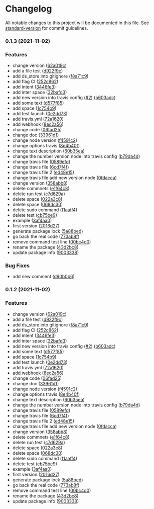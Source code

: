 # Changelog

All notable changes to this project will be documented in this file. See [standard-version](https://github.com/conventional-changelog/standard-version) for commit guidelines.

### 0.1.3 (2021-11-02)


### Features

*  change version ([62a019c](https://github.com/Ekymos/getcookievalue/commit/62a019c8787113f4f36bcea024c038038749a47e))
* add a file test ([d922f9c](https://github.com/Ekymos/getcookievalue/commit/d922f9ce306fc712434bdfbf928d572006e3c550))
* add ds_store into gitignore ([f8a71c9](https://github.com/Ekymos/getcookievalue/commit/f8a71c91183ac2d408d0fbbc330dfb6e8af598bb))
* add flag CI ([252c862](https://github.com/Ekymos/getcookievalue/commit/252c86206bdef75c470750fdec0fc0cd9636b5f0))
* add intent ([3446fe3](https://github.com/Ekymos/getcookievalue/commit/3446fe3b4e21ebff23922105a9a8e3e8777f192a))
* add inter space ([32bafd3](https://github.com/Ekymos/getcookievalue/commit/32bafd3883f47c0828ec3d9e2d6d7fde38da7429))
* add new version into travis config ([#2](https://github.com/Ekymos/getcookievalue/issues/2)) ([b603adc](https://github.com/Ekymos/getcookievalue/commit/b603adce77b3ae4e677c3a286a2f7296e1b8265f))
* add some text ([d577f85](https://github.com/Ekymos/getcookievalue/commit/d577f8590c4b808ece29cd5253be6e4f64a6e013))
* add space ([1c754b9](https://github.com/Ekymos/getcookievalue/commit/1c754b942e254b976cc97957c02d742e068a66ff))
* add test launch ([0e2dd73](https://github.com/Ekymos/getcookievalue/commit/0e2dd73c1905c5fe1e82d74130dd35cecafc6514))
* add travis.yml ([72a1620](https://github.com/Ekymos/getcookievalue/commit/72a1620e09b4a61f91969b0466c2876234641343))
* add webhook ([8ec2a56](https://github.com/Ekymos/getcookievalue/commit/8ec2a5669a9a7a26d23ed21c87f08a8aa8ba3a6b))
* change code ([06fad25](https://github.com/Ekymos/getcookievalue/commit/06fad25c15cf540e00b8ef330b1697a1be5ec8c1))
* change doc ([33961d1](https://github.com/Ekymos/getcookievalue/commit/33961d1d90361c3596d03dc85d9a804de064b466))
* change node version ([f4591c2](https://github.com/Ekymos/getcookievalue/commit/f4591c2c7d0ab3363a6a96b2448bb3c2131dea5c))
* change options travis ([8e4b40f](https://github.com/Ekymos/getcookievalue/commit/8e4b40f871a02658cdd42e5dd38282be2e07f626))
* change text description ([60b35ea](https://github.com/Ekymos/getcookievalue/commit/60b35eaee904c139fdbe490b20b1caa0bcbbd8c3))
* change the number version node into travis config ([b79da4d](https://github.com/Ekymos/getcookievalue/commit/b79da4d427bd5b16ed6af0a99005fb489ff99221))
* change travis file ([0589efd](https://github.com/Ekymos/getcookievalue/commit/0589efdfe18f9d36dfa5fc8cca9ebfe0208d2e83))
* change travis file ([6cd7f4f](https://github.com/Ekymos/getcookievalue/commit/6cd7f4f3ad1d7aa106be668fd54b5d6858a5f305))
* change travis file 2 ([ed48e15](https://github.com/Ekymos/getcookievalue/commit/ed48e15956dacb14bca21b5dbaa76a71530ba372))
* change travis file add new version node ([0fdacca](https://github.com/Ekymos/getcookievalue/commit/0fdaccac60e960025849a0ee89b9b9e2dc499143))
* change version ([358abb8](https://github.com/Ekymos/getcookievalue/commit/358abb81d99ac3f2a2c5775a36a1f3f2ac96523b))
* delete commnets ([e1f64c8](https://github.com/Ekymos/getcookievalue/commit/e1f64c881dda891d6ff71d663554356dff203aca))
* delete run test ([c7d629a](https://github.com/Ekymos/getcookievalue/commit/c7d629a4120357b56804141e9254e866e90f3068))
* delete space ([022a3c8](https://github.com/Ekymos/getcookievalue/commit/022a3c890805a2584da36d1fd82b2fb77f5b524f))
* delete space ([068dc30](https://github.com/Ekymos/getcookievalue/commit/068dc30d7a7756d43e765df86e533f4d6e33f817))
* delete sudo command ([f1aaff4](https://github.com/Ekymos/getcookievalue/commit/f1aaff41045ce6dee2a0b83720da4c852c9685d8))
* delete test ([cb75be9](https://github.com/Ekymos/getcookievalue/commit/cb75be9423927934136da73db3ac113c9a6e21b6))
* example ([3af4aa0](https://github.com/Ekymos/getcookievalue/commit/3af4aa06c513ade49cf8617a6393fb3775a86e56))
* first version ([2016d27](https://github.com/Ekymos/getcookievalue/commit/2016d273c4a3e9557a134737b1f3b290bf6b9ffd))
* generate package lock ([5a88bed](https://github.com/Ekymos/getcookievalue/commit/5a88bedaa0be27a366f85be3346cf7c03d0e5e9b))
* go back the real code ([773ab8f](https://github.com/Ekymos/getcookievalue/commit/773ab8fc476f57953a1ecb1034090de4d4b45647))
* remove command test line ([00bc4d0](https://github.com/Ekymos/getcookievalue/commit/00bc4d05aa54efc8d817636b0c154763eaf298f4))
* rename the package ([43d2bc8](https://github.com/Ekymos/getcookievalue/commit/43d2bc84ee267a4161d4f5caec4f55edfcb9b748))
* update package info ([9003338](https://github.com/Ekymos/getcookievalue/commit/9003338883bd38425401ecffabfdbb5a89b2ab69))


### Bug Fixes

* add new comment ([d90b0b6](https://github.com/Ekymos/getcookievalue/commit/d90b0b6f7ebaf86a1a645462286cf77a8079ec44))

### 0.1.2 (2021-11-02)


### Features

*  change version ([62a019c](https://github.com/Ekymos/getcookievalue/commit/62a019c8787113f4f36bcea024c038038749a47e))
* add a file test ([d922f9c](https://github.com/Ekymos/getcookievalue/commit/d922f9ce306fc712434bdfbf928d572006e3c550))
* add ds_store into gitignore ([f8a71c9](https://github.com/Ekymos/getcookievalue/commit/f8a71c91183ac2d408d0fbbc330dfb6e8af598bb))
* add flag CI ([252c862](https://github.com/Ekymos/getcookievalue/commit/252c86206bdef75c470750fdec0fc0cd9636b5f0))
* add intent ([3446fe3](https://github.com/Ekymos/getcookievalue/commit/3446fe3b4e21ebff23922105a9a8e3e8777f192a))
* add inter space ([32bafd3](https://github.com/Ekymos/getcookievalue/commit/32bafd3883f47c0828ec3d9e2d6d7fde38da7429))
* add new version into travis config ([#2](https://github.com/Ekymos/getcookievalue/issues/2)) ([b603adc](https://github.com/Ekymos/getcookievalue/commit/b603adce77b3ae4e677c3a286a2f7296e1b8265f))
* add some text ([d577f85](https://github.com/Ekymos/getcookievalue/commit/d577f8590c4b808ece29cd5253be6e4f64a6e013))
* add space ([1c754b9](https://github.com/Ekymos/getcookievalue/commit/1c754b942e254b976cc97957c02d742e068a66ff))
* add test launch ([0e2dd73](https://github.com/Ekymos/getcookievalue/commit/0e2dd73c1905c5fe1e82d74130dd35cecafc6514))
* add travis.yml ([72a1620](https://github.com/Ekymos/getcookievalue/commit/72a1620e09b4a61f91969b0466c2876234641343))
* add webhook ([8ec2a56](https://github.com/Ekymos/getcookievalue/commit/8ec2a5669a9a7a26d23ed21c87f08a8aa8ba3a6b))
* change code ([06fad25](https://github.com/Ekymos/getcookievalue/commit/06fad25c15cf540e00b8ef330b1697a1be5ec8c1))
* change doc ([33961d1](https://github.com/Ekymos/getcookievalue/commit/33961d1d90361c3596d03dc85d9a804de064b466))
* change node version ([f4591c2](https://github.com/Ekymos/getcookievalue/commit/f4591c2c7d0ab3363a6a96b2448bb3c2131dea5c))
* change options travis ([8e4b40f](https://github.com/Ekymos/getcookievalue/commit/8e4b40f871a02658cdd42e5dd38282be2e07f626))
* change text description ([60b35ea](https://github.com/Ekymos/getcookievalue/commit/60b35eaee904c139fdbe490b20b1caa0bcbbd8c3))
* change the number version node into travis config ([b79da4d](https://github.com/Ekymos/getcookievalue/commit/b79da4d427bd5b16ed6af0a99005fb489ff99221))
* change travis file ([0589efd](https://github.com/Ekymos/getcookievalue/commit/0589efdfe18f9d36dfa5fc8cca9ebfe0208d2e83))
* change travis file ([6cd7f4f](https://github.com/Ekymos/getcookievalue/commit/6cd7f4f3ad1d7aa106be668fd54b5d6858a5f305))
* change travis file 2 ([ed48e15](https://github.com/Ekymos/getcookievalue/commit/ed48e15956dacb14bca21b5dbaa76a71530ba372))
* change travis file add new version node ([0fdacca](https://github.com/Ekymos/getcookievalue/commit/0fdaccac60e960025849a0ee89b9b9e2dc499143))
* change version ([358abb8](https://github.com/Ekymos/getcookievalue/commit/358abb81d99ac3f2a2c5775a36a1f3f2ac96523b))
* delete commnets ([e1f64c8](https://github.com/Ekymos/getcookievalue/commit/e1f64c881dda891d6ff71d663554356dff203aca))
* delete run test ([c7d629a](https://github.com/Ekymos/getcookievalue/commit/c7d629a4120357b56804141e9254e866e90f3068))
* delete space ([022a3c8](https://github.com/Ekymos/getcookievalue/commit/022a3c890805a2584da36d1fd82b2fb77f5b524f))
* delete space ([068dc30](https://github.com/Ekymos/getcookievalue/commit/068dc30d7a7756d43e765df86e533f4d6e33f817))
* delete sudo command ([f1aaff4](https://github.com/Ekymos/getcookievalue/commit/f1aaff41045ce6dee2a0b83720da4c852c9685d8))
* delete test ([cb75be9](https://github.com/Ekymos/getcookievalue/commit/cb75be9423927934136da73db3ac113c9a6e21b6))
* example ([3af4aa0](https://github.com/Ekymos/getcookievalue/commit/3af4aa06c513ade49cf8617a6393fb3775a86e56))
* first version ([2016d27](https://github.com/Ekymos/getcookievalue/commit/2016d273c4a3e9557a134737b1f3b290bf6b9ffd))
* generate package lock ([5a88bed](https://github.com/Ekymos/getcookievalue/commit/5a88bedaa0be27a366f85be3346cf7c03d0e5e9b))
* go back the real code ([773ab8f](https://github.com/Ekymos/getcookievalue/commit/773ab8fc476f57953a1ecb1034090de4d4b45647))
* remove command test line ([00bc4d0](https://github.com/Ekymos/getcookievalue/commit/00bc4d05aa54efc8d817636b0c154763eaf298f4))
* rename the package ([43d2bc8](https://github.com/Ekymos/getcookievalue/commit/43d2bc84ee267a4161d4f5caec4f55edfcb9b748))
* update package info ([9003338](https://github.com/Ekymos/getcookievalue/commit/9003338883bd38425401ecffabfdbb5a89b2ab69))
